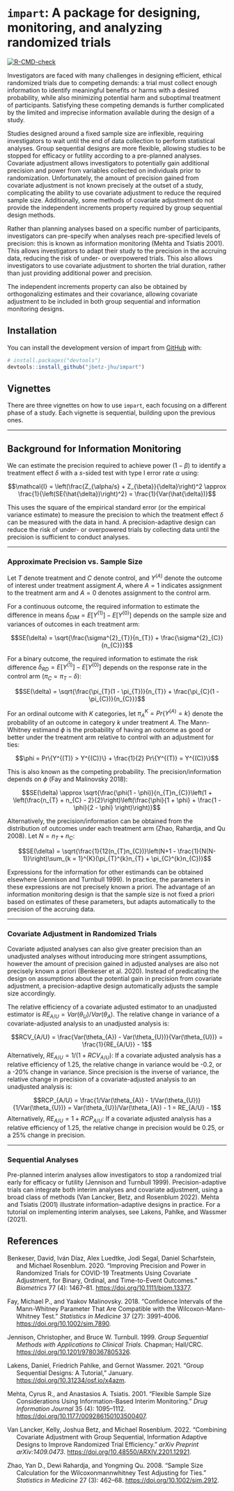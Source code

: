 
<!-- README.md is generated from README.Rmd. Please edit that file -->

# `impart`: A package for designing, monitoring, and analyzing randomized trials

<!-- badges: start -->

[![R-CMD-check](https://github.com/jbetz-jhu/impart/actions/workflows/R-CMD-check.yaml/badge.svg)](https://github.com/jbetz-jhu/impart/actions/workflows/R-CMD-check.yaml)
<!-- badges: end -->

Investigators are faced with many challenges in designing efficient,
ethical randomized trials due to competing demands: a trial must collect
enough information to identify meaningful benefits or harms with a
desired probability, while also minimizing potential harm and suboptimal
treatment of participants. Satisfying these competing demands is further
complicated by the limited and imprecise information available during
the design of a study.

Studies designed around a fixed sample size are inflexible, requiring
investigators to wait until the end of data collection to perform
statistical analyses. Group sequential designs are more flexible,
allowing studies to be stopped for efficacy or futility according to a
pre-planned analyses. Covariate adjustment allows investigators to
potentially gain additional precision and power from variables collected
on individuals prior to randomization. Unfortunately, the amount of
precision gained from covariate adjustment is not known precisely at the
outset of a study, complicating the ability to use covariate adjustment
to reduce the required sample size. Additionally, some methods of
covariate adjustment do not provide the independent increments property
required by group sequential design methods.

Rather than planning analyses based on a specific number of
participants, investigators can pre-specify when analyses reach
pre-specified levels of precision: this is known as information
monitoring (Mehta and Tsiatis 2001). This allows investigators to adapt
their study to the precision in the accruing data, reducing the risk of
under- or overpowered trials. This also allows investigators to use
covariate adjustment to shorten the trial duration, rather than just
providing additional power and precision.

The independent increments property can also be obtained by
orthogonalizing estimates and their covariance, allowing covariate
adjustment to be included in both group sequential and information
monitoring designs.

## Installation

You can install the development version of impart from
[GitHub](https://github.com/) with:

``` r
# install.packages("devtools")
devtools::install_github("jbetz-jhu/impart")
```

## Vignettes

There are three vignettes on how to use `impart`, each focusing on a
different phase of a study. Each vignette is sequential, building upon
the previous ones.

------------------------------------------------------------------------

## Background for Information Monitoring

We can estimate the precision required to achieve power $(1 - \beta)$ to
identify a treatment effect $\delta$ with a $s$-sided test with type I
error rate $\alpha$ using:

$$\mathcal{I} = \left(\frac{Z_{\alpha/s} + Z_{\beta}}{\delta}\right)^2 \approx \frac{1}{\left(SE(\hat{\delta})\right)^2} = \frac{1}{Var(\hat{\delta})}$$

This uses the square of the empirical standard error (or the empirical
variance estimate) to measure the precision to which the treatment
effect $\delta$ can be measured with the data in hand. A
precision-adaptive design can reduce the risk of under- or overpowered
trials by collecting data until the precision is sufficient to conduct
analyses.

------------------------------------------------------------------------

### Approximate Precision vs. Sample Size

Let $T$ denote treatment and $C$ denote control, and $Y^{(A)}$ denote
the outcome of interest under treatment assigment $A$, where $A = 1$
indicates assignment to the treatment arm and $A = 0$ denotes assignment
to the control arm.

For a continuous outcome, the required information to estimate the
difference in means $\delta_{DIM} = E[Y^{(1)}] - E[Y^{(0)}]$ depends on
the sample size and variances of outcomes in each treatment arm:

$$SE(\delta) = \sqrt{\frac{\sigma^{2}_{T}}{n_{T}} + \frac{\sigma^{2}_{C}}{n_{C}}}$$

For a binary outcome, the required information to estimate the risk
difference $\delta_{RD} = E[Y^{(1)}] - E[Y^{(0)}]$ depends on the
response rate in the control arm $(\pi_{C} = \pi_{T} - \delta)$:

$$SE(\delta) = \sqrt{\frac{\pi_{T}(1 - \pi_{T})}{n_{T}} + \frac{\pi_{C}(1 - \pi_{C})}{n_{C}}}$$

For an ordinal outcome with $K$ categories, let
$\pi_{A}^{K} = Pr\{Y^{(A)} = k\}$ denote the probability of an outcome
in category $k$ under treatment $A$. The Mann-Whitney estimand $\phi$ is
the probability of having an outcome as good or better under the
treatment arm relative to control with an adjustment for ties:

$$\phi = Pr\{Y^{(T)} > Y^{(C)}\} + \frac{1}{2} Pr\{Y^{(T)} = Y^{(C)}\}$$

This is also known as the competing probability. The
precision/information depends on $\phi$ (Fay and Malinovsky 2018):

$$SE(\delta) \approx \sqrt{\frac{\phi(1 - \phi)}{n_{T}n_{C}}\left(1 + \left(\frac{n_{T} + n_{C} - 2}{2}\right)\left(\frac{\phi}{1 + \phi} + \frac{1 - \phi}{2 - \phi} \right)\right)}$$

Alternatively, the precision/information can be obtained from the
distribution of outcomes under each treatment arm (Zhao, Rahardja, and
Qu 2008). Let $N = n_{T} + n_{C}$:

$$SE(\delta) = \sqrt{\frac{1}{12(n_{T}n_{C})}\left(N+1 - \frac{1}{N(N-1)}\right)\sum_{k = 1}^{K}(\pi_{T}^{k}n_{T} + \pi_{C}^{k}n_{C})}$$

Expressions for the information for other estimands can be obtained
elsewhere (Jennison and Turnbull 1999). In practice, the parameters in
these expressions are not precisely known a priori. The advantage of an
information monitoring design is that the sample size is not fixed a
priori based on estimates of these parameters, but adapts automatically
to the precision of the accruing data.

------------------------------------------------------------------------

### Covariate Adjustment in Randomized Trials

Covariate adjusted analyses can also give greater precision than an
unadjusted analyses without introducing more stringent assumptions,
however the amount of precision gained in adjusted analyses are also not
precisely known a priori (Benkeser et al. 2020). Instead of predicating
the design on assumptions about the potential gain in precision from
covariate adjustment, a precision-adaptive design automatically adjusts
the sample size accordingly.

The relative efficiency of a covariate adjusted estimator to an
unadjusted estimator is $RE_{A/U} = Var(\theta_{U})/Var(\theta_{A})$.
The relative change in variance of a covariate-adjusted analysis to an
unadjusted analysis is:

$$RCV_{A/U} = \frac{Var(\theta_{A}) - Var(\theta_{U})}{Var(\theta_{U})} = \frac{1}{RE_{A/U}} - 1$$
Alternatively, $RE_{A/U} = 1/(1 + RCV_{A/U})$: If a covariate adjusted
analysis has a relative efficiency of 1.25, the relative change in
variance would be -0.2, or a -20% change in variance. Since precision is
the inverse of variance, the relative change in precision of a
covariate-adjusted analysis to an unadjusted analysis is:

$$RCP_{A/U} = \frac{1/Var(\theta_{A}) - 1/Var(\theta_{U})}{1/Var(\theta_{U})} = Var(\theta_{U})/Var(\theta_{A}) - 1 = RE_{A/U} - 1$$
Alternatively, $RE_{A/U} = 1 + RCP_{A/U}$: If a covariate adjusted
analysis has a relative efficiency of 1.25, the relative change in
precision would be 0.25, or a 25% change in precision.

------------------------------------------------------------------------

### Sequential Analyses

Pre-planned interim analyses allow investigators to stop a randomized
trial early for efficacy or futility (Jennison and Turnbull 1999).
Precision-adaptive trials can integrate both interim analyses and
covariate adjustment, using a broad class of methods (Van Lancker, Betz,
and Rosenblum 2022). Mehta and Tsiatis (2001) illustrate
information-adaptive designs in practice. For a tutorial on implementing
interim analyses, see Lakens, Pahlke, and Wassmer (2021).

## References

<div id="refs" class="references csl-bib-body hanging-indent"
entry-spacing="0">

<div id="ref-Benkeser2020" class="csl-entry">

Benkeser, David, Iván Dı́az, Alex Luedtke, Jodi Segal, Daniel
Scharfstein, and Michael Rosenblum. 2020. “Improving Precision and Power
in Randomized Trials for COVID-19 Treatments Using Covariate Adjustment,
for Binary, Ordinal, and Time-to-Event Outcomes.” *Biometrics* 77 (4):
1467–81. <https://doi.org/10.1111/biom.13377>.

</div>

<div id="ref-Fay2018" class="csl-entry">

Fay, Michael P., and Yaakov Malinovsky. 2018. “Confidence Intervals of
the Mann-Whitney Parameter That Are Compatible with the
Wilcoxon-Mann-Whitney Test.” *Statistics in Medicine* 37 (27):
3991–4006. <https://doi.org/10.1002/sim.7890>.

</div>

<div id="ref-Jennison1999" class="csl-entry">

Jennison, Christopher, and Bruce W. Turnbull. 1999. *Group Sequential
Methods with Applications to Clinical Trials*. Chapman; Hall/CRC.
<https://doi.org/10.1201/9780367805326>.

</div>

<div id="ref-Lakens2021" class="csl-entry">

Lakens, Daniel, Friedrich Pahlke, and Gernot Wassmer. 2021. “Group
Sequential Designs: A Tutorial,” January.
<https://doi.org/10.31234/osf.io/x4azm>.

</div>

<div id="ref-Mehta2001" class="csl-entry">

Mehta, Cyrus R., and Anastasios A. Tsiatis. 2001. “Flexible Sample Size
Considerations Using Information-Based Interim Monitoring.” *Drug
Information Journal* 35 (4): 1095–1112.
<https://doi.org/10.1177/009286150103500407>.

</div>

<div id="ref-VanLancker2022" class="csl-entry">

Van Lancker, Kelly, Joshua Betz, and Michael Rosenblum. 2022. “Combining
Covariate Adjustment with Group Sequential, Information Adaptive Designs
to Improve Randomized Trial Efficiency.” *arXiv Preprint
arXiv:1409.0473*. <https://doi.org/10.48550/ARXIV.2201.12921>.

</div>

<div id="ref-Zhao2008" class="csl-entry">

Zhao, Yan D., Dewi Rahardja, and Yongming Qu. 2008. “Sample Size
Calculation for the Wilcoxonmannwhitney Test Adjusting for Ties.”
*Statistics in Medicine* 27 (3): 462–68.
<https://doi.org/10.1002/sim.2912>.

</div>

</div>
